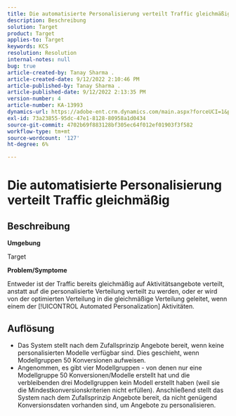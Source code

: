 ```yaml
---
title: Die automatisierte Personalisierung verteilt Traffic gleichmäßig
description: Beschreibung
solution: Target
product: Target
applies-to: Target
keywords: KCS
resolution: Resolution
internal-notes: null
bug: true
article-created-by: Tanay Sharma .
article-created-date: 9/12/2022 2:10:46 PM
article-published-by: Tanay Sharma .
article-published-date: 9/12/2022 2:13:35 PM
version-number: 4
article-number: KA-13993
dynamics-url: https://adobe-ent.crm.dynamics.com/main.aspx?forceUCI=1&pagetype=entityrecord&etn=knowledgearticle&id=e6ab04b1-a432-ed11-9db1-002248086735
exl-id: 73a23855-95dc-47e1-8128-80958a1d0434
source-git-commit: 4702b69f883128bf305ec64f012ef01903f3f582
workflow-type: tm+mt
source-wordcount: '127'
ht-degree: 6%

---
```


# Die automatisierte Personalisierung verteilt Traffic gleichmäßig

## Beschreibung


<b>Umgebung</b>

Target



<b>Problem/Symptome</b>

Entweder ist der Traffic bereits gleichmäßig auf Aktivitätsangebote verteilt, anstatt auf die personalisierte Verteilung verteilt zu werden, oder er wird von der optimierten Verteilung in die gleichmäßige Verteilung geleitet, wenn einem der [!UICONTROL Automated Personalization] Aktivitäten.


## Auflösung


- Das System stellt nach dem Zufallsprinzip Angebote bereit, wenn keine personalisierten Modelle verfügbar sind. Dies geschieht, wenn Modellgruppen 50 Konversionen aufweisen.
- Angenommen, es gibt vier Modellgruppen - von denen nur eine Modellgruppe 50 Konversionen/Modelle erstellt hat und die verbleibenden drei Modellgruppen kein Modell erstellt haben (weil sie die Mindestkonversionskriterien nicht erfüllen). Anschließend stellt das System nach dem Zufallsprinzip Angebote bereit, da nicht genügend Konversionsdaten vorhanden sind, um Angebote zu personalisieren.
